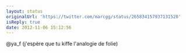 ```yaml
---
layout: status
originalUrl: 'https://twitter.com/marcgg/status/265834157937131520'
isReply: true
date: 2012-11-06 15:12:56
---
```


@ya_f (j'espère que tu kiffe l'analogie de folie)
